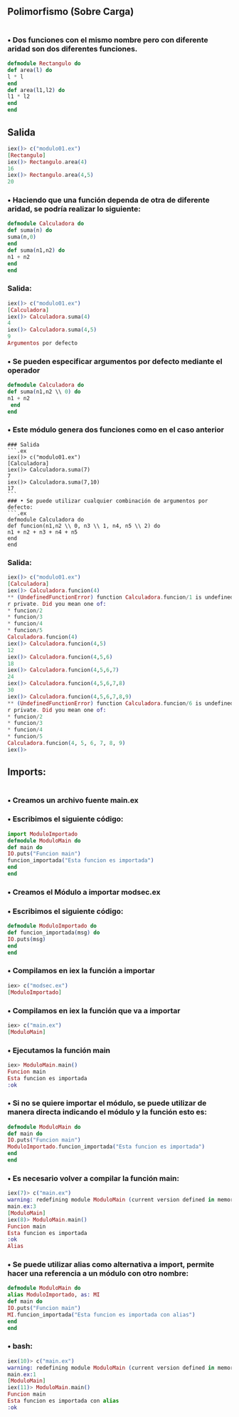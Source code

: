 ## Polimorfismo (Sobre Carga)
```
```
### • Dos funciones con el mismo nombre pero con diferente aridad son dos diferentes funciones.
```.ex
defmodule Rectangulo do
def area(l) do
l * l
end
def area(l1,l2) do
l1 * l2
end
end
```
## Salida
```.ex
iex()> c("modulo01.ex")
[Rectangulo]
iex()> Rectangulo.area(4)
16
iex()> Rectangulo.area(4,5)
20
```
### • Haciendo que una función dependa de otra de diferente aridad, se podría realizar lo siguiente:
```.ex
defmodule Calculadora do
def suma(n) do
suma(n,0)
end
def suma(n1,n2) do
n1 + n2
end
end
```
### Salida:
```.ex
iex()> c("modulo01.ex")
[Calculadora]
iex()> Calculadora.suma(4)
4
iex()> Calculadora.suma(4,5)
9
Argumentos por defecto
```
### • Se pueden especificar argumentos por defecto mediante el operador
```.ex
defmodule Calculadora do
def suma(n1,n2 \\ 0) do
n1 + n2
 end
end
```
### • Este módulo genera dos funciones como en el caso anterior
````
### Salida
```.ex
iex()> c("modulo01.ex")
[Calculadora]
iex()> Calculadora.suma(7)
7
iex()> Calculadora.suma(7,10)
17
```
### • Se puede utilizar cualquier combinación de argumentos por defecto:
```.ex
defmodule Calculadora do
def funcion(n1,n2 \\ 0, n3 \\ 1, n4, n5 \\ 2) do
n1 + n2 + n3 + n4 + n5
end
end
````
### Salida:
```.ex
iex()> c("modulo01.ex")
[Calculadora]
iex()> Calculadora.funcion(4)
** (UndefinedFunctionError) function Calculadora.funcion/1 is undefined o
r private. Did you mean one of:
* funcion/2
* funcion/3
* funcion/4
* funcion/5
Calculadora.funcion(4)
iex()> Calculadora.funcion(4,5)
12
iex()> Calculadora.funcion(4,5,6)
18
iex()> Calculadora.funcion(4,5,6,7)
24
iex()> Calculadora.funcion(4,5,6,7,8)
30
iex()> Calculadora.funcion(4,5,6,7,8,9)
** (UndefinedFunctionError) function Calculadora.funcion/6 is undefined o
r private. Did you mean one of:
* funcion/2
* funcion/3
* funcion/4
* funcion/5
Calculadora.funcion(4, 5, 6, 7, 8, 9)
iex()>
```
## Imports:
```
```
### • Creamos un archivo fuente main.ex
### • Escribimos el siguiente código:
```.ex
import ModuloImportado
defmodule ModuloMain do
def main do
IO.puts("Funcion main")
funcion_importada("Esta funcion es importada")
end
end
```
### • Creamos el Módulo a importar modsec.ex
### • Escribimos el siguiente código:
```.ex
defmodule ModuloImportado do
def funcion_importada(msg) do
IO.puts(msg)
end
end
```
### • Compilamos en iex la función a importar
```.ex
iex> c("modsec.ex")
[ModuloImportado]
```
### • Compilamos en iex la función que va a importar
```.ex
iex> c("main.ex")
[ModuloMain]
```
### • Ejecutamos la función main
```.ex
iex> ModuloMain.main()
Funcion main
Esta funcion es importada
:ok
```
### • Si no se quiere importar el módulo, se puede utilizar de manera directa indicando el módulo y la función esto es:
```.ex
defmodule ModuloMain do
def main do
IO.puts("Funcion main")
ModuloImportado.funcion_importada("Esta funcion es importada")
end
end
```
### • Es necesario volver a compilar la función main:
```.ex
iex(7)> c("main.ex")
warning: redefining module ModuloMain (current version defined in memory)
main.ex:3
[ModuloMain]
iex(8)> ModuloMain.main()
Funcion main
Esta funcion es importada
:ok
Alias
```
### • Se puede utilizar alias como alternativa a import, permite hacer una referencia a un módulo con otro nombre:
```.ex
defmodule ModuloMain do
alias ModuloImportado, as: MI
def main do
IO.puts("Funcion main")
MI.funcion_importada("Esta funcion es importada con alias")
end
end
```
### • bash:
```.ex
iex(10)> c("main.ex")
warning: redefining module ModuloMain (current version defined in memory)
main.ex:1
[ModuloMain]
iex(11)> ModuloMain.main()
Funcion main
Esta funcion es importada con alias
:ok
```
